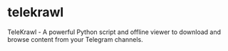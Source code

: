 # telekrawl
TeleKrawl - A powerful Python script and offline viewer to download and browse content from your Telegram channels.
